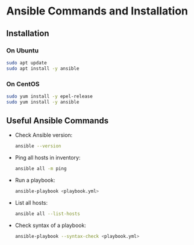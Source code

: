 # Ansible Commands and Installation

## Installation

### On Ubuntu
```bash
sudo apt update
sudo apt install -y ansible
```

### On CentOS
```bash
sudo yum install -y epel-release
sudo yum install -y ansible
```

## Useful Ansible Commands

- Check Ansible version:
  ```bash
  ansible --version
  ```

- Ping all hosts in inventory:
  ```bash
  ansible all -m ping
  ```

- Run a playbook:
  ```bash
  ansible-playbook <playbook.yml>
  ```

- List all hosts:
  ```bash
  ansible all --list-hosts
  ```

- Check syntax of a playbook:
  ```bash
  ansible-playbook --syntax-check <playbook.yml>
